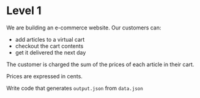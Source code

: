# Level 1

We are building an e-commerce website. Our customers can:
  - add articles to a virtual cart
  - checkout the cart contents
  - get it delivered the next day

The customer is charged the sum of the prices of each article in their cart.

Prices are expressed in cents.

Write code that generates `output.json` from `data.json`